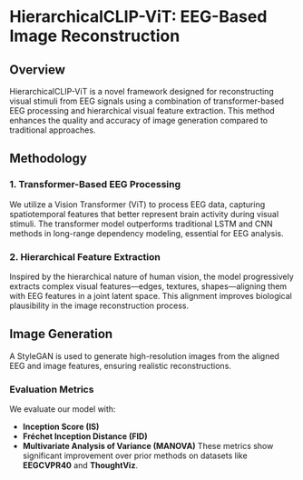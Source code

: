 # HierarchicalCLIP-ViT: EEG-Based Image Reconstruction

## Overview
HierarchicalCLIP-ViT is a novel framework designed for reconstructing visual stimuli from EEG signals using a combination of transformer-based EEG processing and hierarchical visual feature extraction. This method enhances the quality and accuracy of image generation compared to traditional approaches.


## Methodology
### 1. Transformer-Based EEG Processing
We utilize a Vision Transformer (ViT) to process EEG data, capturing spatiotemporal features that better represent brain activity during visual stimuli. The transformer model outperforms traditional LSTM and CNN methods in long-range dependency modeling, essential for EEG analysis.

### 2. Hierarchical Feature Extraction
Inspired by the hierarchical nature of human vision, the model progressively extracts complex visual features—edges, textures, shapes—aligning them with EEG features in a joint latent space. This alignment improves biological plausibility in the image reconstruction process.

## Image Generation
A StyleGAN is used to generate high-resolution images from the aligned EEG and image features, ensuring realistic reconstructions.

### Evaluation Metrics
We evaluate our model with:
- **Inception Score (IS)**
- **Fréchet Inception Distance (FID)**
- **Multivariate Analysis of Variance (MANOVA)**
These metrics show significant improvement over prior methods on datasets like **EEGCVPR40** and **ThoughtViz**.
